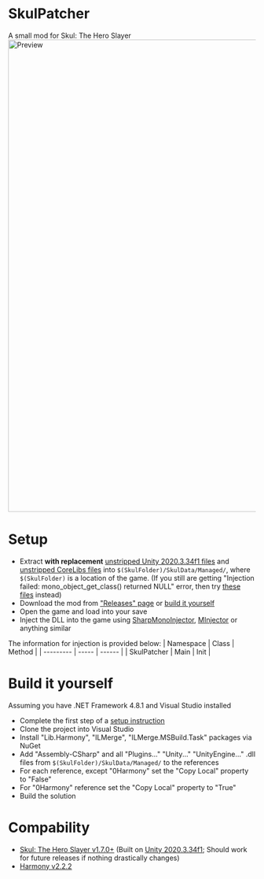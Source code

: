# SkulPatcher
A small mod for Skul: The Hero Slayer
<img width="960" alt="Preview" src="https://user-images.githubusercontent.com/45824078/218730883-8b3f610a-b18c-4f58-89ef-800ab9d9a66b.png">


# Setup
- Extract **with replacement** [unstripped Unity 2020.3.34f1 files](https://unity.bepinex.dev/libraries/2020.3.34.zip) and [unstripped CoreLibs files](https://unity.bepinex.dev/corlibs/2020.3.34.zip) into `$(SkulFolder)/SkulData/Managed/`, where `$(SkulFolder)` is a location of the game. (If you still are getting "Injection failed: mono_object_get_class() returned NULL" error, then try [these files](https://mega.nz/folder/hnICRaYb#hZKCIBME5rKMemDnHmWd4g) instead)
- Download the mod from ["Releases" page](https://github.com/limtis0/SkulPatcher/releases) or [build it yourself](#build-it-yourself)
- Open the game and load into your save
- Inject the DLL into the game using [SharpMonoInjector](https://github.com/warbler/SharpMonoInjector), [MInjector](https://github.com/EquiFox/MInjector) or anything similar

The information for injection is provided below:
| Namespace | Class | Method |
| --------- | ----- | ------ |
| SkulPatcher | Main | Init |


# Build it yourself
Assuming you have .NET Framework 4.8.1 and Visual Studio installed
- Complete the first step of a [setup instruction](#setup)
- Clone the project into Visual Studio
- Install "Lib.Harmony", "ILMerge", "ILMerge.MSBuild.Task" packages via NuGet
- Add "Assembly-CSharp" and all "Plugins..." "Unity..." "UnityEngine..." .dll files from `$(SkulFolder)/SkulData/Managed/` to the references
- For each reference, except "0Harmony" set the "Copy Local" property to "False"
- For "0Harmony" reference set the "Copy Local" property to "True"
- Build the solution


# Compability
- [Skul: The Hero Slayer v1.7.0+](https://store.steampowered.com/news/app/1147560/view/5283318909430116714) (Built on [Unity 2020.3.34f1](https://unity.com/releases/editor/whats-new/2020.3.34); Should work for future releases if nothing drastically changes)
- [Harmony v2.2.2](https://github.com/pardeike/Harmony/releases/tag/v2.2.2.0)
